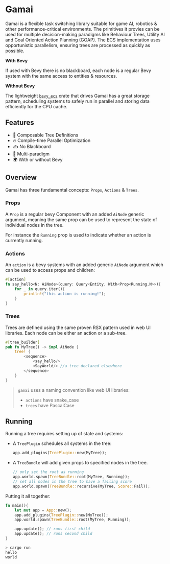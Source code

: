 # Gamai

Gamai is a flexible task switching library suitable for game AI, robotics & other performance-critical environments. The primitives it provies can be used for multiple decision-making paradigms like Behaviour Trees, Utility AI and Goal Oriented Action Planning (GOAP). The ECS implementation uses opportunistic parallelism, ensuring trees are processed as quickly as possible.

**With Bevy**

If used with Bevy there is no blackboard, each node is a regular Bevy system with the same access to entities & resources.

**Without Bevy**

The lightweight [`bevy_ecs`][1] crate that drives Gamai has a great storage pattern, scheduling systems to safely run in parallel and storing data efficiently for the CPU cache.

## Features

- 🌴 Composable Tree Definitions
- 🔥 Compile-time Parallel Optimization
- ✍️ No Blackboard
- 🌈 Multi-paradigm
- 🌍 With or without Bevy


## Overview

Gamai has three fundamental concepts: `Props`, `Actions` & `Trees`.

### Props

A `Prop` is a regular bevy Component with an added `AiNode` generic argument, meaning the same prop can be used to represent the state of individual nodes in the tree.

For instance the `Running` prop is used to indicate whether an action is currently running.

### Actions

An `action` is a bevy systems with an added generic `AiNode` argument which can be used to access props and children:
```rs
#[action]
fn say_hello<N: AiNode>(query: Query<Entity, With<Prop<Running,N>>){	
	for _ in query.iter(){
		println!("this action is running!");
	}
}
```

### Trees

Trees are defined using the same proven RSX pattern used in web UI libraries. Each node can be either an action or a sub-tree.

```rs
#[tree_builder]
pub fn MyTree() -> impl AiNode {
	tree! {
		<sequence>
			<say_hello/>
			<SayWorld/> //a tree declared elsewhere
		</sequence>
	}
}
```

> `gamai` uses a naming convention like web UI libraries:
> - `actions` have snake_case
> - `trees` have PascalCase


## Running

Running a tree requires setting up of state and systems:
- A `TreePlugin` schedules all systems in the tree:
  
	```rust
	app.add_plugins(TreePlugin::new(MyTree));
	```
- A `TreeBundle` will add given props to specified nodes in the tree.
	```rust
	// only set the root as running
	app.world.spawn(TreeBundle::root(MyTree, Running));
	// set all nodes in the tree to have a failing score
	app.world.spawn(TreeBundle::recursive(MyTree, Score::Fail));
	```

Putting it all together:

```rs
fn main(){
	let mut app = App::new();	
	app.add_plugins(TreePlugin::new(MyTree));
	app.world.spawn(TreeBundle::root(MyTree, Running));

	app.update(); // runs first child
	app.update(); // runs second child
}
```
```sh
> cargo run
hello
world
```
<!-- > This example uses `bevy`, see [no_bevy](./no_bevy) for more examples. -->

[1]: https://crates.io/crates/bevy_ecs
